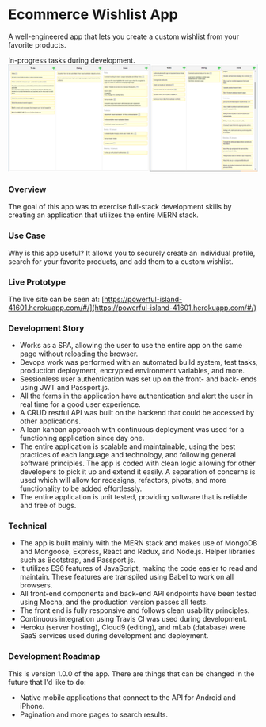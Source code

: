 # Ecommerce Wishlist App
A well-engineered app that lets you create a custom wishlist from your favorite products.

In-progress tasks during development.
![Screenshot](https://raw.githubusercontent.com/amcavinue/ecommerce-wishlist/master/kanbanflow-combined.jpg)

### Overview
The goal of this app was to exercise full-stack development skills by creating an application that utilizes the entire MERN stack.

### Use Case
Why is this app useful? It allows you to securely create an individual profile, search for your favorite products, and add them to a custom wishlist.

### Live Prototype
The live site can be seen at: [https://powerful-island-41601.herokuapp.com/#/](https://powerful-island-41601.herokuapp.com/#/)

### Development Story
 - Works as a SPA, allowing the user to use the entire app on the same page without reloading the browser.
 - Devops work was performed with an automated build system, test tasks, production deployment, encrypted environment variables, and more.
 - Sessionless user authentication was set up on the front- and back- ends using JWT and Passport.js.
 - All the forms in the application have authentication and alert the user in real time for a good user experience.
 - A CRUD restful API was built on the backend that could be accessed by other applications.
 - A lean kanban approach with continuous deployment was used for a functioning application since day one.
 - The entire application is scalable and maintainable, using the best practices of each language and technology, and following general software principles. The app is coded with clean logic allowing for other developers to pick it up and extend it easily. A separation of concerns is used which will allow for redesigns, refactors, pivots, and more functionality to be added effortlessly.
 - The entire application is unit tested, providing software that is reliable and free of bugs.

### Technical
- The app is built mainly with the MERN stack and makes use of MongoDB and Mongoose, Express, React and Redux, and Node.js. Helper libraries such as Bootstrap, and Passport.js.
- It utilizes ES6 features of JavaScript, making the code easier to read and maintain. These features are transpiled using Babel to work on all browsers.
- All front-end components and back-end API endpoints have been tested using Mocha, and the production version passes all tests.
- The front end is fully responsive and follows clean usability principles.
- Continuous integration using Travis CI was used during development.
- Heroku (server hosting), Cloud9 (editing), and mLab (database) were SaaS services used during development and deployment.

### Development Roadmap
This is version 1.0.0 of the app. There are things that can be changed in the future that I'd like to do:
- Native mobile applications that connect to the API for Android and iPhone.
- Pagination and more pages to search results.